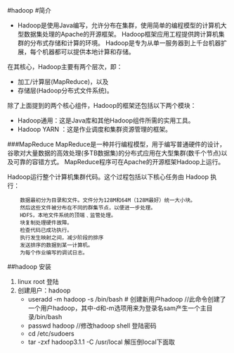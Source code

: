 #hadoop
#简介 
* Hadoop是使用Java编写，允许分布在集群，使用简单的编程模型的计算机大型数据集处理的Apache的开源框架。 Hadoop框架应用工程提供跨计算机集群的分布式存储和计算的环境。 Hadoop是专为从单一服务器到上千台机器扩展，每个机器都可以提供本地计算和存储。

在其核心，Hadoop主要有两个层次，即：
* 加工/计算层(MapReduce)，以及
* 存储层(Hadoop分布式文件系统)。

除了上面提到的两个核心组件，Hadoop的框架还包括以下两个模块：
* Hadoop通用：这是Java库和其他Hadoop组件所需的实用工具。
* Hadoop YARN ：这是作业调度和集群资源管理的框架。

###MapReduce
    MapReduce是一种并行编程模型，用于编写普通硬件的设计，
    谷歌对大量数据的高效处理(多TB数据集)的分布式应用在大型集群(数千个节点)以及可靠的容错方式。
    MapReduce程序可在Apache的开源框架Hadoop上运行。
    
Hadoop运行整个计算机集群代码。这个过程包括以下核心任务由 Hadoop 执行： 

		数据最初分为目录和文件。文件分为128M和64M（128M最好）统一大小块。 
		然后这些文件被分布在不同的群集节点，以便进一步处理。 
		HDFS，本地文件系统的顶端﹑监管处理。 
		块复制处理硬件故障。 
		检查代码已成功执行。 
		执行发生映射之间，减少阶段的排序 
		发送排序的数据到某一计算机。 
		为每个作业编写的调试日志。



##hadoop 安装
1. linux root 登陆
2. 创建用户：hadoop
    *  useradd -m hadoop -s /bin/bash # 创建新用户hadoop //此命令创建了一个用户hadoop，其中-d和-m选项用来为登录名sam产生一个主目录/bin/bash
    *  passwd hadoop  //修改hadoop shell 登陆密码
    *  cd  /etc/sudoers 
    *  tar -zxf hadoop3.1.1 -C /usr/local  解压倒local下面取
